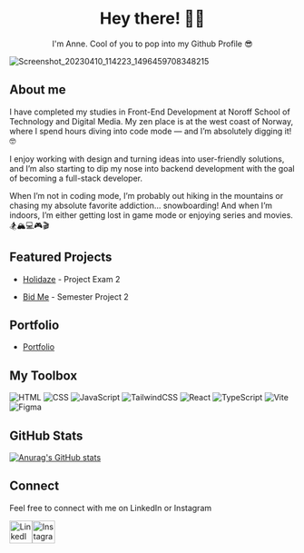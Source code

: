 <!--![IMG_20230309_184336](https://github.com/annechh/annechh/assets/142426482/cbc76218-b78b-497a-aa0e-7c6c25710adf)-->

<H1 align="center">Hey there! 👋😄</H1> 
<p align="center">I'm Anne. Cool of you to pop into my Github Profile 😎</p>

 ![Screenshot_20230410_114223_1496459708348215](https://github.com/annechh/annechh/assets/142426482/49d7e2dd-41bb-41b2-ae66-54ddf5d8098d) 
 
## About me

I have completed my studies in Front-End Development at Noroff School of Technology and Digital Media.
My zen place is at the west coast of Norway, where I spend hours diving into code mode — and I’m absolutely digging it! 🤓

I enjoy working with design and turning ideas into user-friendly solutions, and I’m also starting to dip my nose into backend development with the goal of becoming a full-stack developer.

When I’m not in coding mode, I’m probably out hiking in the mountains or chasing my absolute favorite addiction... snowboarding! And when I’m indoors, I’m either getting lost in game mode or enjoying series and movies.
🏂🏔️💻🎮🎬



<!--
**annechh/annechh** is a ✨ _special_ ✨ repository because its `README.md` (this file) appears on your GitHub profile.

Here are some ideas to get you started:

- 🔭 I’m currently working on ...
- 🌱 I’m currently learning ...
- 👯 I’m looking to collaborate on ...
- 🤔 I’m looking for help with ...
- 💬 Ask me about ...
- 📫 How to reach me: ...
- 😄 Pronouns: ...
- ⚡ Fun fact: ...
-->

## Featured Projects

- [Holidaze](https://github.com/H-A-L-code/project-exam-2) - Project Exam 2

- [Bid Me](https://github.com/annechh/BidMe-SP-2) - Semester Project 2
  

## Portfolio
- [Portfolio](https://haugedev.com/)

My Toolbox
---

![HTML](https://img.shields.io/badge/HTML5-E34F26?logo=html5&logoColor=white&style=flat)
![CSS](https://img.shields.io/badge/CSS3-1572B6?logo=css3&logoColor=white&style=flat)
![JavaScript](https://img.shields.io/badge/JavaScript-F7DF1E?logo=javascript&logoColor=black&style=flat)
![TailwindCSS](https://img.shields.io/badge/Tailwind-38B2AC?logo=tailwindcss&logoColor=white&style=flat)
![React](https://img.shields.io/badge/React-61DAFB?logo=react&logoColor=black&style=flat)
![TypeScript](https://img.shields.io/badge/TypeScript-3178C6?logo=typescript&logoColor=white&style=flat)
![Vite](https://img.shields.io/badge/Vite-646CFF?logo=vite&logoColor=white&style=flat)
![Figma](https://img.shields.io/badge/Figma-F24E1E?logo=figma&logoColor=white&style=flat)


## GitHub Stats
[![Anurag's GitHub stats](https://github-readme-stats.vercel.app/api?username=annechh&show_icons=true&theme=codeSTACKr)](https://github.com/anuraghazra/github-readme-stats)



## Connect

Feel free to connect with me on LinkedIn or Instagram 
<div style="display: flex;">
<a href="https://www.linkedin.com/in/anne-cathrine-hauge-b893bbb3/">
    <img src="https://upload.wikimedia.org/wikipedia/commons/c/ca/LinkedIn_logo_initials.png" alt="LinkedIn" width="40" height="40"/>
</a>

<a href="https://www.instagram.com/skofant/">
    <img src="https://upload.wikimedia.org/wikipedia/commons/a/a5/Instagram_icon.png" alt="Instagram" width="40" height="40"/>
</a>
</div>

